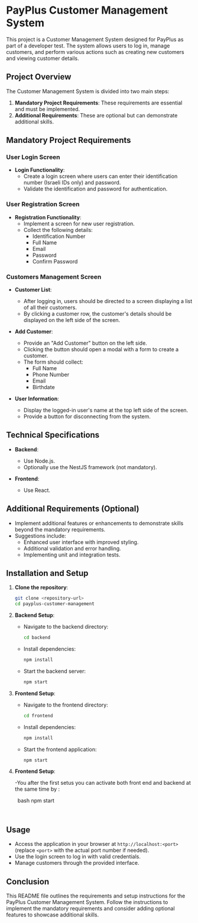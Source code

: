 
# PayPlus Customer Management System

This project is a Customer Management System designed for PayPlus as part of a developer test. The system allows users to log in, manage customers, and perform various actions such as creating new customers and viewing customer details.

## Project Overview

The Customer Management System is divided into two main steps:

1. **Mandatory Project Requirements**: These requirements are essential and must be implemented.
2. **Additional Requirements**: These are optional but can demonstrate additional skills.

## Mandatory Project Requirements

### User Login Screen

- **Login Functionality**: 
  - Create a login screen where users can enter their identification number (Israeli IDs only) and password.
  - Validate the identification and password for authentication.

### User Registration Screen

- **Registration Functionality**: 
  - Implement a screen for new user registration.
  - Collect the following details:
    - Identification Number
    - Full Name
    - Email
    - Password
    - Confirm Password

### Customers Management Screen

- **Customer List**: 
  - After logging in, users should be directed to a screen displaying a list of all their customers.
  - By clicking a customer row, the customer's details should be displayed on the left side of the screen.

- **Add Customer**:
  - Provide an "Add Customer" button on the left side.
  - Clicking the button should open a modal with a form to create a customer.
  - The form should collect:
    - Full Name
    - Phone Number
    - Email
    - Birthdate

- **User Information**:
  - Display the logged-in user's name at the top left side of the screen.
  - Provide a button for disconnecting from the system.

## Technical Specifications

- **Backend**: 
  - Use Node.js.
  - Optionally use the NestJS framework (not mandatory).

- **Frontend**: 
  - Use React.

## Additional Requirements (Optional)

- Implement additional features or enhancements to demonstrate skills beyond the mandatory requirements.
- Suggestions include:
  - Enhanced user interface with improved styling.
  - Additional validation and error handling.
  - Implementing unit and integration tests.

## Installation and Setup

1. **Clone the repository**:

   ```bash
   git clone <repository-url>
   cd payplus-customer-management
   ```

2. **Backend Setup**:

   - Navigate to the backend directory:
     ```bash
     cd backend
     ```
   - Install dependencies:
     ```bash
     npm install
     ```
   - Start the backend server:
     ```bash
     npm start
     ```

3. **Frontend Setup**:

   - Navigate to the frontend directory:
     ```bash
     cd frontend
     ```
   - Install dependencies:
     ```bash
     npm install
     ```
   - Start the frontend application:
     ```bash
     npm start
     ```
3. **Frontend Setup**:

   -You after the first setus you can activate both front end and backend at the same time by : 

     ``` ```bash
     npm start
     ```


## Usage

- Access the application in your browser at `http://localhost:<port>` (replace `<port>` with the actual port number if needed).
- Use the login screen to log in with valid credentials.
- Manage customers through the provided interface.

## Conclusion

This README file outlines the requirements and setup instructions for the PayPlus Customer Management System. Follow the instructions to implement the mandatory requirements and consider adding optional features to showcase additional skills.
